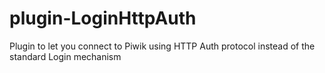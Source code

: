 plugin-LoginHttpAuth
====================

Plugin to let you connect to Piwik using HTTP Auth protocol instead of the standard Login mechanism
